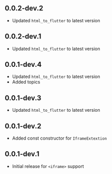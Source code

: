 ## 0.0.2-dev.2

- Updated `html_to_flutter` to latest version

## 0.0.2-dev.1

- Updated `html_to_flutter` to latest version

## 0.0.1-dev.4

- Updated `html_to_flutter` to latest version
- Added topics

## 0.0.1-dev.3

- Updated `html_to_flutter` to latest version

## 0.0.1-dev.2

- Added const constructor for `IframeExtextion`

## 0.0.1-dev.1

- Initial release for `<iframe>` support
